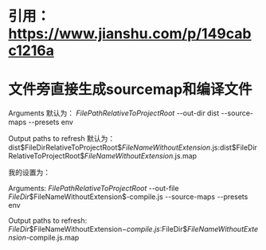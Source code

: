 # 引用：https://www.jianshu.com/p/149cabc1216a
# 文件旁直接生成sourcemap和编译文件

Arguments 默认为： 
$FilePathRelativeToProjectRoot$ --out-dir dist --source-maps --presets env

Output paths to refresh 默认为：
dist\$FileDirRelativeToProjectRoot$\$FileNameWithoutExtension$.js:dist\$FileDirRelativeToProjectRoot$\$FileNameWithoutExtension$.js.map

我的设置为：

Arguments:
$FilePathRelativeToProjectRoot$ --out-file $FileDir$\$FileNameWithoutExtension$-compile.js --source-maps --presets env

Output paths to refresh:
$FileDir$\$FileNameWithoutExtension$-compile.js:$FileDir$\$FileNameWithoutExtension$-compile.js.map